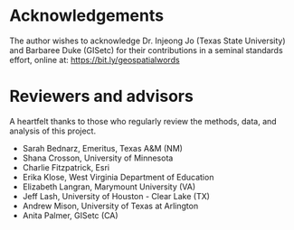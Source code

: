 # Acknowledgements

The author wishes to acknowledge Dr. Injeong Jo (Texas State University) and Barbaree Duke (GISetc) for their contributions in a seminal standards effort, online at: <a href="https://bit.ly/geospatialwords" target="new">https://bit.ly/geospatialwords</a>


# Reviewers and advisors
A heartfelt thanks to those who regularly review the methods, data, and analysis of this project.

- Sarah Bednarz, Emeritus, Texas A&M (NM)
- Shana Crosson, University of Minnesota
- Charlie Fitzpatrick, Esri
- Erika Klose, West Virginia Department of Education
- Elizabeth Langran, Marymount University (VA)
- Jeff Lash, University of Houston - Clear Lake (TX)
- Andrew Mison, University of Texas at Arlington
- Anita Palmer, GISetc (CA)






<!-- Global site tag (gtag.js) - Google Analytics -->
<script async src="https://www.googletagmanager.com/gtag/js?id=G-VJ281EFGY0"></script>
<script>
  window.dataLayer = window.dataLayer || [];
  function gtag(){dataLayer.push(arguments);}
  gtag('js', new Date());

  gtag('config', 'G-VJ281EFGY0');
</script><!-- Global site tag (gtag.js) - Google Analytics -->
<script async src="https://www.googletagmanager.com/gtag/js?id=G-VJ281EFGY0"></script>
<script>
  window.dataLayer = window.dataLayer || [];
  function gtag(){dataLayer.push(arguments);}
  gtag('js', new Date());

  gtag('config', 'G-VJ281EFGY0');
</script>
